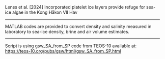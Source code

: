 Lenss et al. [2024] Incorporated platelet ice layers provide refuge for sea-ice algae in the Kong Håkon VII Hav
_______________________________________________________________________________________

MATLAB codes are provided to convert density and salinity measured in laboratory to sea-ice density, brine and air volume estimates.
_______________________________________________________________________________________

Script is using gsw_SA_from_SP code from TEOS-10 avaliable at: https://teos-10.org/pubs/gsw/html/gsw_SA_from_SP.html
